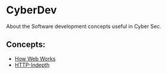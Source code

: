 # CyberDev
About the Software development concepts useful in Cyber Sec. 


## Concepts:
- [How Web Works](https://github.com/IOxCyber/CyberDev-Concepts/blob/c6f19c7913d36b4c4dbaffff7063b5ffeafc632d/CyDev-Concepts/HowWebWorks.md)
- [HTTP-Indepth](https://github.com/IOxCyber/CyberEssentials/blob/168025a671c879e2fcbef78756b1a423d617f32a/Network_101/Protocols-Related/HTTP-in-Depth.md)

